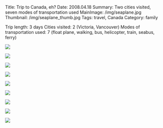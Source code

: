 Title: Trip to Canada, eh?
Date: 2008.04.18
Summary: Two cities visited, seven modes of transportation used
MainImage: /img/seaplane.jpg
Thumbnail: /img/seaplane_thumb.jpg
Tags: travel, Canada
Category: family

Trip length: 3 days
Cities visited: 2 (Victoria, Vancouver)
Modes of transportation used: 7 (float plane, walking, bus, helicopter, train, seabus, ferry)

<p><img src="/img/trips/canada2008/seaplane.jpg" class="smallimg" /></p>

<p><img src="/img/trips/canada2008/space_needle.jpg" class="smallimg" /></p>

<p><img src="/img/trips/canada2008/brian_and_michaleen.jpg" class="smallimg" /></p>

<p><img src="/img/trips/canada2008/gasworks.jpg" class="smallimg" /></p>

<p><img src="/img/trips/canada2008/craigdarroch_castle2.jpg" class="smallimg" /></p>

<p><img src="/img/trips/canada2008/lit_up_building.jpg" class="smallimg" /></p>

<p><img src="/img/trips/canada2008/michaleen_boarding_helicopt.jpg" class="smallimg" /></p>

<p><img src="/img/trips/canada2008/dedutch.jpg" class="smallimg" /></p>

<p><img src="/img/trips/canada2008/tree_walk.jpg" class="smallimg" /></p>
